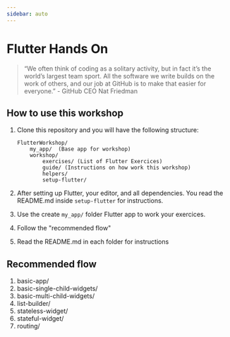 ```yaml
---
sidebar: auto
---
```


# Flutter Hands On

> “We often think of coding as a solitary activity, but in fact it’s the world’s largest team sport. All the software we write builds on the work of others, and our job at GitHub is to make that easier for everyone.” - GitHub CEO Nat Friedman 

## How to use this workshop

1. Clone this repository and you will have the following structure:

    ``` markup
    FlutterWorkshop/
        my_app/  (Base app for workshop)
        workshop/
            exercises/ (List of Flutter Exercices)
            guide/ (Instructions on how work this workshop)
            helpers/
            setup-flutter/ 
    ```

2. After setting up Flutter, your editor, and all dependencies. You read the README.md inside `setup-flutter` for instructions.
3. Use the create `my_app/` folder Flutter app to work your exercices.
4. Follow the "recommended flow"
5. Read the README.md in each folder for instructions

## Recommended flow

1. basic-app/
2. basic-single-child-widgets/
3. basic-multi-child-widgets/
4. list-builder/
5. stateless-widget/
6. stateful-widget/
7. routing/